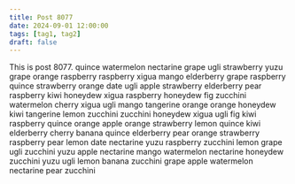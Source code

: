 ```yaml
---
title: Post 8077
date: 2024-09-01 12:00:00
tags: [tag1, tag2]
draft: false
---
```

This is post 8077.
quince
watermelon
nectarine
grape
ugli
strawberry
yuzu
grape
orange
raspberry
raspberry
xigua
mango
elderberry
grape
raspberry
quince
strawberry
orange
date
ugli
apple
strawberry
elderberry
pear
raspberry
kiwi
honeydew
xigua
raspberry
honeydew
fig
zucchini
watermelon
cherry
xigua
ugli
mango
tangerine
orange
orange
honeydew
kiwi
tangerine
lemon
zucchini
zucchini
honeydew
xigua
ugli
fig
kiwi
raspberry
quince
orange
apple
orange
strawberry
lemon
quince
kiwi
elderberry
cherry
banana
quince
elderberry
pear
orange
strawberry
raspberry
pear
lemon
date
nectarine
yuzu
raspberry
zucchini
lemon
grape
ugli
zucchini
yuzu
apple
nectarine
mango
watermelon
nectarine
honeydew
zucchini
yuzu
ugli
lemon
banana
zucchini
grape
apple
watermelon
nectarine
pear
zucchini
